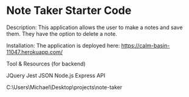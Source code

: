 # Note Taker Starter Code

Description: This application allows the user to make a notes and save them. They have the option to delete a note. 

Installation: The application is deployed here: https://calm-basin-11047.herokuapp.com/

Tool & Resources (for backend)

JQuery 
Jest 
JSON
Node.js
Express 
API




C:\Users\Michael\Desktop\projects\note-taker
